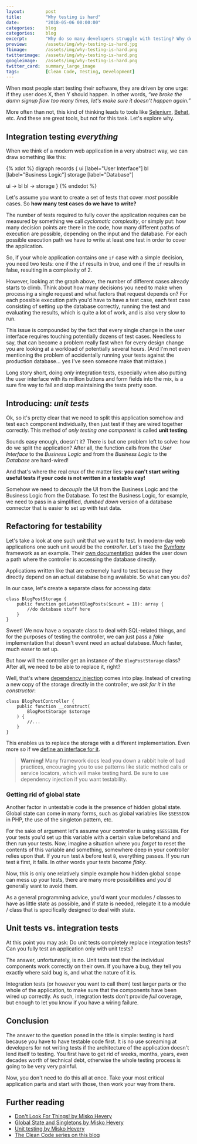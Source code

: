 ```yaml
---
layout:        post
title:         "Why testing is hard"
date:          "2018-05-06 00:00:00"
categories:    blog
categories:    blog
excerpt:       "Why do so many developers struggle with testing? Why don't we all have 9x% test coverage on our code?"
preview:       /assets/img/why-testing-is-hard.jpg
fbimage:       /assets/img/why-testing-is-hard.png
twitterimage:  /assets/img/why-testing-is-hard.png
googleimage:   /assets/img/why-testing-is-hard.png
twitter_card:  summary_large_image
tags:          [Clean Code, Testing, Development]
---
```


When most people start testing their software, they are driven by one urge: if they user does X, then Y should happen.
In other words, *&ldquo;we broke the damn signup flow too many times, let's make sure it doesn't happen again.&rdquo;*

More often than not, this kind of thinking leads to tools like [Selenium](https://www.seleniumhq.org/),
[Behat](http://behat.org/), etc. And these are great tools, but not for this task. Let's explore why.

## Integration testing *everything*

When we think of a modern web application in a very abstract way, we can draw something like this:

{% xdot %}
digraph records {
  ui [label="User Interface"]
  bl [label="Business Logic"]
  storage [label="Database"]
  
  ui -> bl
  bl -> storage
}
{% endxdot %}

Let's assume you want to create a set of tests that cover *most* possible cases. So **how many test cases do we have to
write?**

The number of tests required to fully cover the application requires can be measured by something we call *cyclomatic
complexity*, or simply put: how many decision points are there in the code, how many different paths of execution are
possible, depending on the input and the database. For each possible execution path we have to write at least one test
in order to cover the application.

So, if your whole application contains one `if` case with a simple decision, you need two tests: one if the `if` results
in true, and one if the `if` results in false, resulting in a complexity of 2.

However, looking at the graph above, the number of different cases already starts to climb. Think about how many
decisions you need to make when processing a single request and what factors that request depends on? For each
possible execution path you'd have to have a test case, each test case consisting of setting up the database correctly,
running the test and evaluating the results, which is quite a lot of work, and is also very slow to run.

This issue is compounded by the fact that every single change in the user interface requires touching potentially dozens
of test cases. Needless to say, that can become a problem really fast when for every design change you are looking at a
workload of potentially several hours. (And I'm not even mentioning the problem of accidentally running your tests
against the production database... yes I've seen someone make that mistake.)

Long story short, doing *only* integration tests, especially when also putting the user interface with its million
buttons and form fields into the mix, is a sure fire way to fail and stop maintaining the tests pretty soon.

## Introducing: *unit tests*

Ok, so it's pretty clear that we need to split this application somehow and test each component individually, then just
test if they are wired together correctly. This method of *only testing one component* is called **unit testing**.

Sounds easy enough, doesn't it? There is but one problem left to solve: how do we split the application? After all, the
function calls from the *User Interface* to the *Business Logic* and from the *Business Logic* to the *Database* are
hard-wired!

And that's where the real crux of the matter lies: **you can't start writing useful tests if your code is not written in
a testable way!**

Somehow we need to *decouple* the UI from the Business Logic and the Business Logic from the Database. To test the
Business Logic, for example, we need to pass in a simplified, *dumbed down* version of a database connector that is
easier to set up with test data.

## Refactoring for testability

Let's take a look at one such unit that we want to test. In modern-day web applications one such unit would be the 
*controller*. Let's take the [Symfony](https://symfony.com/) framework as an example. Their
[own documentation](https://symfony.com/doc/current/doctrine.html#persisting-objects-to-the-database) guides the user
down a path where the controller is accessing the database directly.

Applications written like that are extremely hard to test because they directly depend on an actual database being
available. So what can you do?

In our case, let's create a separate class for accessing data:

```php?start_inline=1
class BlogPostStorage {
    public function getLatestBlogPosts($count = 10): array {
        //do database stuff here
    } 
}
```

Sweet! We now have a separate class to deal with SQL-related things, and for the purposes of testing the controller,
we can just pass a *fake* implementation that doesn't event need an actual database. Much faster, much easer to set up.

But how will the controller get an instance of the `BlogPostStorage` class? After all, we need to be able to replace it,
right?

Well, that's where [dependency injection](/blog/clean-code-dependencies) comes into play. Instead of creating a new
copy of the storage directly in the controller, we *ask for it in the constructor*:

```php?start_inline
class BlogPostController {
    public function __construct(
        BlogPostStorage $storage
    ) {
        //...
    }
}
```

This enables us to replace the storage with a different implementation. Even more so if we
[define an interface for it](/blog/the-curious-case-of-interfaces).

> **Warning!** Many framework docs lead you down a rabbit hole of bad practices, encouraging you to use patterns like
> static method calls or service locators, which will make testing hard. Be sure to use dependency injection if you
> want testability.

### Getting rid of global state

Another factor in untestable code is the presence of hidden global state. Global state can come in many forms, such as
global variables like `$SESSION` in PHP, the use of the singleton pattern, etc.

For the sake of argument let's assume your controller is using `$SESSION`. For your tests you'd set up this variable
with a certain value beforehand and then run your tests. Now, imagine a situation where you *forget* to reset the
contents of this variable and something, somewhere deep in your controller relies upon that. If you run test `A` before
test `B`, everything passes. If you run test `B` first, it fails. In other words your tests become *flaky*.

Now, this is only one relatively simple example how hidden global scope can mess up your tests, there are many more
possibilities and you'd generally want to avoid them.

As a general programming advice, you'd want your modules / classes to have as little state as possible, and if state is
needed, relegate it to a module / class that is specifically designed to deal with state.

## Unit tests vs. integration tests

At this point you may ask: Do unit tests completely replace integration tests? Can you fully test an application only
with unit tests?

The answer, unfortunately, is no. Unit tests test that the individual components work correctly on their own. If you 
have a bug, they tell you exactly where said bug is, and what the nature of it is.

Integration tests (or however you want to call them) test larger parts or the whole of the application, to make sure
that the components have been wired up correctly. As such, integration tests don't provide *full* coverage, but enough
to let you know if you have a wiring failure.

## Conclusion

The answer to the question posed in the title is simple: testing is hard because you have to have testable code first.
It is no use screaming at developers for not writing tests if the architecture of the application doesn't lend itself
to testing. You first have to get rid of  weeks, months, years, even decades worth of technical debt, otherwise the 
whole testing process is going to be very very painful.

Now, you don't need to do this all at once. Take your most critical application parts and start with those, then
work your way from there.

## Further reading

- [Don't Look For Things! by Misko Hevery](https://www.youtube.com/watch?v=RlfLCWKxHJ0)
- [Global State and Singletons by Misko Hevery](https://www.youtube.com/watch?v=-FRm3VPhseI)
- [Unit testing by Misko Hevery](https://www.youtube.com/watch?v=wEhu57pih5w)
- [The Clean Code series on this blog](/tags/clean-code)
